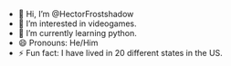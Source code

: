 - 👋 Hi, I’m @HectorFrostshadow
- 👀 I’m interested in videogames.
- 🌱 I’m currently learning python.
- 😄 Pronouns: He/Him
- ⚡ Fun fact: I have lived in 20 different states in the US.

<!---
HectorFrostshadow/HectorFrostshadow is a ✨ special ✨ repository because its `README.md` (this file) appears on your GitHub profile.
You can click the Preview link to take a look at your changes.
--->
